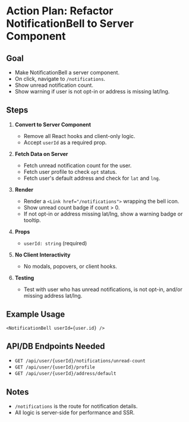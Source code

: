 # Action Plan: Refactor NotificationBell to Server Component

## Goal
- Make NotificationBell a server component.
- On click, navigate to `/notifications`.
- Show unread notification count.
- Show warning if user is not opt-in or address is missing lat/lng.

## Steps

1. **Convert to Server Component**
   - Remove all React hooks and client-only logic.
   - Accept `userId` as a required prop.

2. **Fetch Data on Server**
   - Fetch unread notification count for the user.
   - Fetch user profile to check `opt` status.
   - Fetch user's default address and check for `lat` and `lng`.

3. **Render**
   - Render a `<Link href="/notifications">` wrapping the bell icon.
   - Show unread count badge if count > 0.
   - If not opt-in or address missing lat/lng, show a warning badge or tooltip.

4. **Props**
   - `userId: string` (required)

5. **No Client Interactivity**
   - No modals, popovers, or client hooks.

6. **Testing**
   - Test with user who has unread notifications, is not opt-in, and/or missing address lat/lng.

## Example Usage

```tsx
<NotificationBell userId={user.id} />
```

## API/DB Endpoints Needed

- `GET /api/user/{userId}/notifications/unread-count`
- `GET /api/user/{userId}/profile`
- `GET /api/user/{userId}/address/default`

## Notes

- `/notifications` is the route for notification details.
- All logic is server-side for performance and SSR. 